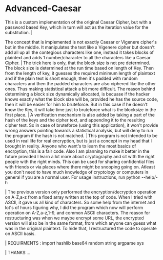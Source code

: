 # Advanced-Caesar
This is a custom implementation of the original Caesar Cipher, but with a password based Key, which in turn will act as the iteration value for the substitution.
|

The concept that is implemented is not exactly Caesar or Vigenere cipher's but in the middle. It manipulates the text like a Vigenere cipher
but doesn't add all up all the contegious characters like one, instead it takes blocks of plaintext and adds 1 number/character to all the
characters like a Caesar Cipher. 
|
The trick here is only, that the block size is not pre determined. The block size is determined at the run time based on length of Key. 
Then from the length of key, it guesses the required minimum length of plaintext and if the plain text is short enough, then it's padded with
random characters and then the padded characters are also ciphered like the other ones. Thus making statistical attack a bit more difficult.
The reason behind determining a block size dynamically allocated, is becuase if the hacker knows exactly what the block size will be, provided he has the source code,
then it will be easier for him to bruteforce. But in this case if he doesn't know the Key, it will take time just to bruteforce what is the
blocksize in the first place. 
|
A verification mechanism is also added by taking a part of the hash of the keys and the cipher text, and appending it to the resulting cipher text.
So in case of bruteforce (using this application), it won't provide wrong answers pointing towards a statistical analysis, but will deny to
run the program if the hash is not matched.
|
This program is not intended to be used in real life for real encryption, but is just a concept in my head that I brought in reality.
Anyone who want's to learn the most basics of encrpytion, this is a fair code. Also I am planning to make it better in the future provided I 
learn a lot more about cryptography and sit with the right people with the right minds.
This can be used for sharing confidential files with friends or via places where there might be snooping going on. Atleast you don't need to 
have much knowledge of cryptology or computers in general if you are a normal user.
For usage instructions, run python <program name> --help/-h

| 
The previous version only performed the encryption/decryption operation on A-Z,a-z from a fixed array written at the top of code. When I tried with ASCII, it gave us all kind of characters. So some help from the internet and lot's of hours figuring why, I did the program which now will perform operation on A-Z,a-z,1-9, and common ASCII characters. The reason for restructuring was when we maybe encrypt some URL, the encrypted version will also be in the same format, from which anyone can guess what was in the original plaintext. To hide that, I restructured the code to operate on ASCII basis.

| REQUIRMENTS : import hashlib
base64
random
string
argparse
sys

| THANKS ...
